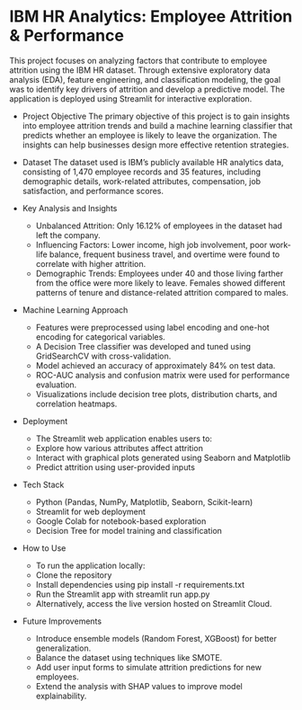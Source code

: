 # IBM HR Analytics: Employee Attrition & Performance
This project focuses on analyzing factors that contribute to employee attrition using the IBM HR dataset. Through extensive exploratory data analysis (EDA), feature engineering, and classification modeling, the goal was to identify key drivers of attrition and develop a predictive model. The application is deployed using Streamlit for interactive exploration.

- Project Objective
The primary objective of this project is to gain insights into employee attrition trends and build a machine learning classifier that predicts whether an employee is likely to leave the organization. The insights can help businesses design more effective retention strategies.

- Dataset
The dataset used is IBM’s publicly available HR analytics data, consisting of 1,470 employee records and 35 features, including demographic details, work-related attributes, compensation, job satisfaction, and performance scores.

- Key Analysis and Insights
  - Unbalanced Attrition: Only 16.12% of employees in the dataset had left the company.
  - Influencing Factors: Lower income, high job involvement, poor work-life balance, frequent business travel, and overtime were found to correlate with higher attrition.
  - Demographic Trends: Employees under 40 and those living farther from the office were more likely to leave. Females showed different patterns of tenure and distance-related attrition compared to males.

- Machine Learning Approach
  - Features were preprocessed using label encoding and one-hot encoding for categorical variables.
  - A Decision Tree classifier was developed and tuned using GridSearchCV with cross-validation.
  - Model achieved an accuracy of approximately 84% on test data.
  - ROC-AUC analysis and confusion matrix were used for performance evaluation.
  - Visualizations include decision tree plots, distribution charts, and correlation heatmaps.

- Deployment
  - The Streamlit web application enables users to:
  - Explore how various attributes affect attrition
  - Interact with graphical plots generated using Seaborn and Matplotlib
  - Predict attrition using user-provided inputs

- Tech Stack
  - Python (Pandas, NumPy, Matplotlib, Seaborn, Scikit-learn)
  - Streamlit for web deployment
  - Google Colab for notebook-based exploration
  - Decision Tree for model training and classification

- How to Use
  -  To run the application locally:
    - Clone the repository
    - Install dependencies using pip install -r requirements.txt
    - Run the Streamlit app with streamlit run app.py
    - Alternatively, access the live version hosted on Streamlit Cloud.

- Future Improvements
  - Introduce ensemble models (Random Forest, XGBoost) for better generalization.
  - Balance the dataset using techniques like SMOTE.
  - Add user input forms to simulate attrition predictions for new employees.
  - Extend the analysis with SHAP values to improve model explainability.
